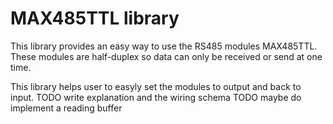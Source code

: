 # MAX485TTL library
This library provides an easy way to use the RS485 modules MAX485TTL. These modules are half-duplex so data can only be received or send at one time. 

This library helps user to easyly set the modules to output and back to input.
TODO write explanation and the wiring schema
TODO maybe do implement a reading buffer